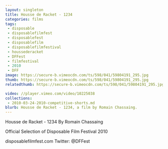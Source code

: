 ```yaml
---
layout: singleton
title: Housse de Racket - 1234
categories: films
tags:
 - disposable
 - disposablefilmfest
 - disposablefest
 - disposablefilm
 - disposablefilmfestival
 - houssederacket
 - DFFest
 - filmfestival
 - 2010
 - DFF
image: https://secure-b.vimeocdn.com/ts/598/041/59804191_295.jpg
thumb: https://secure-b.vimeocdn.com/ts/598/041/59804191_295.jpg
relatedthumb: https://secure-b.vimeocdn.com/ts/598/041/59804191_295.jpg

video: //player.vimeo.com/video/10225038
collections:
 - 2010-03-24-2010-competitive-shorts.md
blurb: Housse de Racket - 1234, a film by Romain Chassaing.
---
```


Housse de Racket - 1234
By Romain Chassaing

Official Selection of Disposable Film Festival 2010

disposablefilmfest.com
Twitter: @DFFest